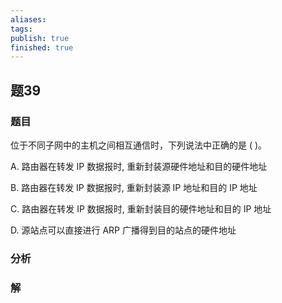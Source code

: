 ```yaml
---
aliases: 
tags: 
publish: true
finished: true
---
```

## 题39
### 题目
位于不同子网中的主机之间相互通信时，下列说法中正确的是 ( )。

A. 路由器在转发 IP 数据报时, 重新封装源硬件地址和目的硬件地址

B. 路由器在转发 IP 数据报时, 重新封装源 IP 地址和目的 IP 地址

C. 路由器在转发 IP 数据报时, 重新封装目的硬件地址和目的 IP 地址

D. 源站点可以直接进行 ARP 广播得到目的站点的硬件地址
### 分析

### 解
